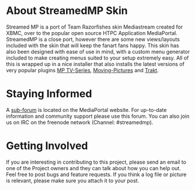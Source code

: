 About StreamedMP Skin
=====================
Streamed MP is a port of Team Razorfishes skin Mediastream created for XBMC, over to the popular open source HTPC Application MediaPortal. StreamedMP is a close port, however there are some new views/layouts included with the skin that will keep the fanart fans happy. This skin has also been designed with ease of use in mind, with a custom menu generator included to make creating menus suited to your setup extremely easy. All of this is wrapped up in a nice installer that also installs the latest versions of very popular plugins [MP TV-Series](https://github.com/damienhaynes/mptvseries), [Moving-Pictures](https://github.com/damienhaynes/moving-pictures) and [Trakt](https://github.com/trakt/Trakt-for-Mediaportal).

Staying Informed
================
A [sub-forum](https://forum.team-mediaportal.com/forums/streamedmp.301/) is located on the MediaPortal website. For up-to-date information and community support please use this forum. You can also join us on IRC on the freenode network (Channel: #streamedmp).

Getting Involved
================
If you are interesting in contributing to this project, please send an email to one of the Project owners and they can talk about how you can help out. Feel free to post bugs and feature requests. If you think a log file or picture is relevant, please make sure you attach it to your post.


